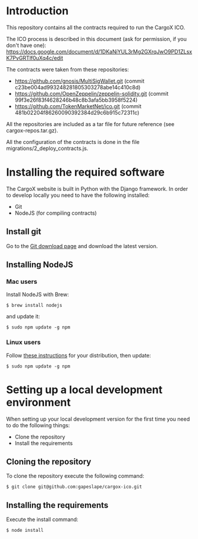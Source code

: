 # Introduction

This repository contains all the contracts required to run the CargoX ICO.

The ICO process is described in this document (ask for permission, if you don't have one):
https://docs.google.com/document/d/1DKaNiYUL3rMg2GXrqJwO9PD1ZLsxK7PvGRTlf0uXq4c/edit

The contracts were taken from these repositories:
- https://github.com/gnosis/MultiSigWallet.git (commit c23be004ad993248281805303278abe14c410c8d)
- https://github.com/OpenZeppelin/zeppelin-solidity.git (commit 99f3e26f83f4628246b48c8b3afa5bb3958f5224)
- https://github.com/TokenMarketNet/ico.git (commit 481b02204f86260090392384d29c6b915c72311c)

All the repositories are included as a tar file for future reference (see cargox-repos.tar.gz).

All the configuration of the contracts is done in the file migrations/2_deploy_contracts.js.

# Installing the required software

The CargoX website is built in Python with the Django framework. In order to develop locally you need to have the following installed:

* Git
* NodeJS (for compiling contracts)

## Install git

Go to the [Git download page](https://git-scm.com/downloads) and download the
latest version.

## Installing NodeJS

### Mac users

Install NodeJS with Brew:

    $ brew install nodejs

and update it:

    $ sudo npm update -g npm

### Linux users

Follow [these instructions](https://nodejs.org/en/download/package-manager/)
for your distribution, then update:

    $ sudo npm update -g npm

# Setting up a local development environment

When setting up your local development version for the first time you need to
do the following things:

* Clone the repository
* Install the requirements

## Cloning the repository

To clone the repository execute the following command:

    $ git clone git@github.com:gapeslape/cargox-ico.git

## Installing the requirements

Execute the install command:

    $ node install
